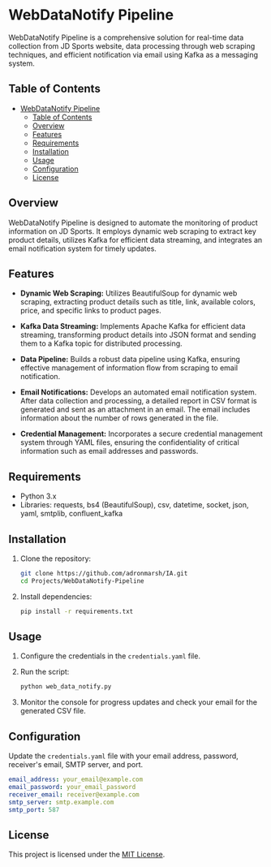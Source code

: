 # WebDataNotify Pipeline

WebDataNotify Pipeline is a comprehensive solution for real-time data collection from JD Sports website, data processing through web scraping techniques, and efficient notification via email using Kafka as a messaging system.

## Table of Contents

- [WebDataNotify Pipeline](#webdatanotify-pipeline)
  - [Table of Contents](#table-of-contents)
  - [Overview](#overview)
  - [Features](#features)
  - [Requirements](#requirements)
  - [Installation](#installation)
  - [Usage](#usage)
  - [Configuration](#configuration)
  - [License](#license)

## Overview

WebDataNotify Pipeline is designed to automate the monitoring of product information on JD Sports. It employs dynamic web scraping to extract key product details, utilizes Kafka for efficient data streaming, and integrates an email notification system for timely updates.

## Features

- **Dynamic Web Scraping:** Utilizes BeautifulSoup for dynamic web scraping, extracting product details such as title, link, available colors, price, and specific links to product pages.

- **Kafka Data Streaming:** Implements Apache Kafka for efficient data streaming, transforming product details into JSON format and sending them to a Kafka topic for distributed processing.

- **Data Pipeline:** Builds a robust data pipeline using Kafka, ensuring effective management of information flow from scraping to email notification.

- **Email Notifications:** Develops an automated email notification system. After data collection and processing, a detailed report in CSV format is generated and sent as an attachment in an email. The email includes information about the number of rows generated in the file.

- **Credential Management:** Incorporates a secure credential management system through YAML files, ensuring the confidentiality of critical information such as email addresses and passwords.

## Requirements

- Python 3.x
- Libraries: requests, bs4 (BeautifulSoup), csv, datetime, socket, json, yaml, smtplib, confluent_kafka

## Installation

1. Clone the repository:

   ```bash
   git clone https://github.com/adronmarsh/IA.git
   cd Projects/WebDataNotify-Pipeline
   ```

2. Install dependencies:

   ```bash
   pip install -r requirements.txt
   ```

## Usage

1. Configure the credentials in the `credentials.yaml` file.

2. Run the script:

   ```bash
   python web_data_notify.py
   ```

3. Monitor the console for progress updates and check your email for the generated CSV file.

## Configuration

Update the `credentials.yaml` file with your email address, password, receiver's email, SMTP server, and port.

```yaml
email_address: your_email@example.com
email_password: your_email_password
receiver_email: receiver@example.com
smtp_server: smtp.example.com
smtp_port: 587
```

## License

This project is licensed under the [MIT License](LICENSE).